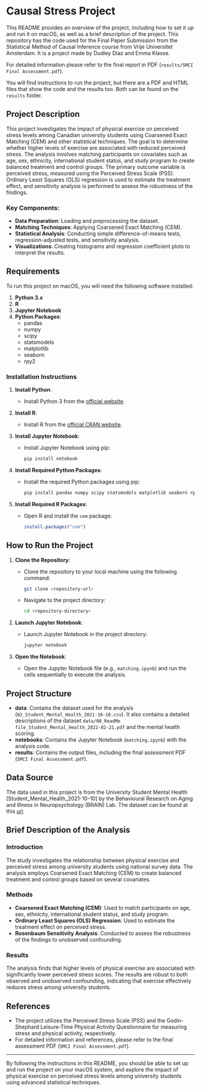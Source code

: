 # Causal Stress Project

This README provides an overview of the project, including how to set it up and run it on macOS, as well as a brief description of the project.
This repository has the code used for the Final Paper Submission from the Statistical Method of Causal Inference course from Vrije Universitet Amsterdam. It is a project made by Dudley Díaz and Emma Klasse. 

For detailed information please refer to the final report in PDF (`results/SMCI Final Assessment.pdf`).

You will find instructions to run the project, but there are a PDF and HTML files that show the code and the results too. Both can be found on the `results` folder.

## Project Description

This project investigates the impact of physical exercise on perceived stress levels among Canadian university students using Coarsened Exact Matching (CEM) and other statistical techniques. The goal is to determine whether higher levels of exercise are associated with reduced perceived stress. The analysis involves matching participants on covariates such as age, sex, ethnicity, international student status, and study program to create balanced treatment and control groups. The primary outcome variable is perceived stress, measured using the Perceived Stress Scale (PSS). Ordinary Least Squares (OLS) regression is used to estimate the treatment effect, and sensitivity analysis is performed to assess the robustness of the findings.

### Key Components:
- **Data Preparation**: Loading and preprocessing the dataset.
- **Matching Techniques**: Applying Coarsened Exact Matching (CEM).
- **Statistical Analysis**: Conducting simple difference-of-means tests, regression-adjusted tests, and sensitivity analysis.
- **Visualizations**: Creating histograms and regression coefficient plots to interpret the results.

## Requirements

To run this project on macOS, you will need the following software installed:

1. **Python 3.x**
2. **R**
3. **Jupyter Notebook**
4. **Python Packages**:
   - pandas
   - numpy
   - scipy
   - statsmodels
   - matplotlib
   - seaborn
   - rpy2

### Installation Instructions

1. **Install Python**:
   - Install Python 3 from the [official website](https://www.python.org/downloads/).

2. **Install R**:
   - Install R from the [official CRAN website](https://cran.r-project.org/).

3. **Install Jupyter Notebook**:
   - Install Jupyter Notebook using pip:
     ```bash
     pip install notebook
     ```

4. **Install Required Python Packages**:
   - Install the required Python packages using pip:
     ```bash
     pip install pandas numpy scipy statsmodels matplotlib seaborn rpy2
     ```

5. **Install Required R Packages**:
   - Open R and install the `cem` package:
     ```r
     install.packages("cem")
     ```

## How to Run the Project

1. **Clone the Repository**:
   - Clone the repository to your local machine using the following command:
     ```bash
     git clone <repository-url>
     ```
   - Navigate to the project directory:
     ```bash
     cd <repository-directory>
     ```

2. **Launch Jupyter Notebook**:
   - Launch Jupyter Notebook in the project directory:
     ```bash
     jupyter notebook
     ```

3. **Open the Notebook**:
   - Open the Jupyter Notebook file (e.g., `matching.ipynb`) and run the cells sequentially to execute the analysis.

## Project Structure

- **data**: Contains the dataset used for the analysis (`02_Student_Mental_Health_2021-10-10.csv`). It also contains a detailed descriptions of the dataset `data/00_ReadMe file_Student_Mental_Health_2022-02-21.pdf` and the mental health scoring.
- **notebooks**: Contains the Jupyter Notebook (`matching.ipynb`) with the analysis code.
- **results**: Contains the output files, including the final assessment PDF (`SMCI Final Assessment.pdf`).

## Data Source

The data used in this project is from the University Student Mental Health [Student_Mental_Health_2021-10-10] by the Behavioural Research on Aging and Illness in Neuropsychology (BRAIN) Lab. The dataset can be found at this [url](https://borealisdata.ca/dataset.xhtml?persistentId=doi:10.5683/SP3/VEIBVL).

## Brief Description of the Analysis

### Introduction

The study investigates the relationship between physical exercise and perceived stress among university students using national survey data. The analysis employs Coarsened Exact Matching (CEM) to create balanced treatment and control groups based on several covariates.

### Methods

- **Coarsened Exact Matching (CEM)**: Used to match participants on age, sex, ethnicity, international student status, and study program.
- **Ordinary Least Squares (OLS) Regression**: Used to estimate the treatment effect on perceived stress.
- **Rosenbaum Sensitivity Analysis**: Conducted to assess the robustness of the findings to unobserved confounding.

### Results

The analysis finds that higher levels of physical exercise are associated with significantly lower perceived stress scores. The results are robust to both observed and unobserved confounding, indicating that exercise effectively reduces stress among university students.

## References

- The project utilizes the Perceived Stress Scale (PSS) and the Godin-Shephard Leisure-Time Physical Activity Questionnaire for measuring stress and physical activity, respectively.
- For detailed information and references, please refer to the final assessment PDF (`SMCI Final Assessment.pdf`).

---

By following the instructions in this README, you should be able to set up and run the project on your macOS system, and explore the impact of physical exercise on perceived stress levels among university students using advanced statistical techniques.
